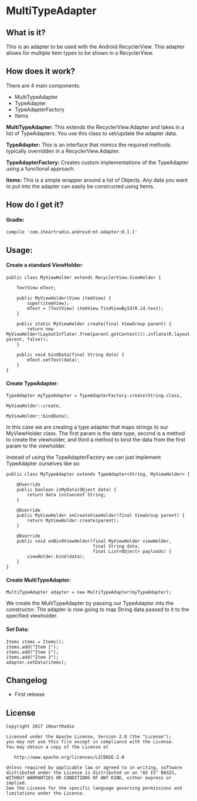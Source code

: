 # MultiTypeAdapter

## What is it?

This is an adapter to be used with the Android RecyclerView. This adapter allows for multiple item 
types to be shown in a RecyclerView.

## How does it work?

There are 4 main components:
- MultiTypeAdapter
- TypeAdapter
- TypeAdapterFactory
- Items

<b>MultiTypeAdapter:</b> This extends the RecyclerView.Adapter and takes in a list of TypeAdapters. You use
this class to set/update the adapter data.

<b>TypeAdapter:</b> This is an interface that mimics the required methods typically overridden in a
RecyclerView.Adapter.

<b>TypeAdapterFactory:</b> Creates custom implementations of the TypeAdapter using a functional approach.

<b>Items:</b> This is a simple wrapper around a list of Objects. Any data you want to put into the
adapter can easily be constructed using Items.

## How do I get it?

#### Gradle:
````
compile 'com.iheartradio.android:mt-adapter:0.1.1'
````

## Usage:

#### Create a standard ViewHolder:
````
public class MyViewHolder extends RecyclerView.ViewHolder {

    TextView mText;

    public MyViewHolder(View itemView) {
        super(itemView);
        mText = (TextView) itemView.findViewById(R.id.text);
    }

    public static MyViewHolder create(final ViewGroup parent) {
        return new MyViewHolder(LayoutInflater.from(parent.getContext()).inflate(R.layout.list_item, parent, false));
    }

    public void bindData(final String data) {
        mText.setText(data);
    }
}
````

#### Create TypeAdapter:
````
TypeAdapter myTypeAdapter = TypeAdapterFactory.create(String.class, 
                                                            MyViewHolder::create,
                                                            MyViewHolder::bindData);
````
In this case we are creating a type adapter that maps strings to our MyViewHolder class.
The first param is the data type, second is a method to create the viewholder, and third a 
method to bind the data from the first param to the viewholder.

Instead of using the TypeAdapterFactory we can just implement TypeAdapter ourselves like so:

````
public class MyTypeAdapter extends TypeAdapter<String, MyViewHolder> {

    @Override
    public boolean isMyData(Object data) {
        return data instanceof String;
    }

    @Override
    public MyViewHolder onCreateViewHolder(final ViewGroup parent) {
        return MyViewHolder.create(parent);
    }

    @Override
    public void onBindViewHolder(final MyViewHolder viewHolder,
                                 final String data,
                                 final List<Object> payloads) {
        viewHolder.bind(data);
    }
}
````


#### Create MultiTypeAdapter:

````
MultiTypeAdapter adapter = new MultiTypeAdapter(myTypeAdapter);
````
We create the MultiTypeAdapter by passing our TypeAdapter into the constructor. The adapter
is now going to map String data passed to it to the specified viewholder.

#### Set Data:
````
Items items = Items();
items.add("Item 1");
items.add("Item 2");
items.add("Item 3");
adapter.setData(items);

````


## Changelog
- First release

## License

````
Copyright 2017 iHeartRadio

Licensed under the Apache License, Version 2.0 (the "License");
you may not use this file except in compliance with the License.
You may obtain a copy of the License at

   http://www.apache.org/licenses/LICENSE-2.0

Unless required by applicable law or agreed to in writing, software
distributed under the License is distributed on an "AS IS" BASIS,
WITHOUT WARRANTIES OR CONDITIONS OF ANY KIND, either express or implied.
See the License for the specific language governing permissions and
limitations under the License.
````

